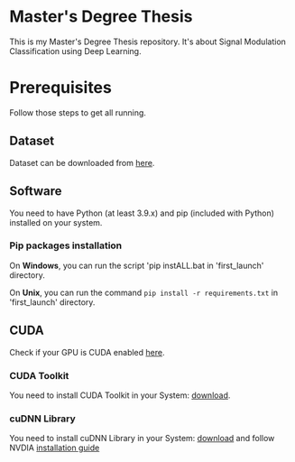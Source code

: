 # Master's Degree Thesis

This is my Master's Degree Thesis repository. It's about Signal Modulation Classification using Deep Learning.

# Prerequisites

Follow those steps to get all running.

## Dataset

Dataset can be downloaded from [here](https://www.deepsig.ai/datasets).

## Software

You need to have Python (at least 3.9.x) and pip (included with Python) installed on your system.

### Pip packages installation

On **Windows**, you can run the script 'pip instALL.bat in 'first_launch' directory.

On **Unix**, you can run the command `pip install -r requirements.txt` in 'first_launch' directory.

## CUDA

Check if your GPU is CUDA enabled [here](https://developer.nvidia.com/cuda-gpus).

### CUDA Toolkit

You need to install CUDA Toolkit in your System: [download](https://developer.nvidia.com/cuda-toolkit).

### cuDNN Library

You need to install cuDNN Library in your System: [download](https://developer.nvidia.com/rdp/cudnn-download) and follow NVDIA [installation guide](https://docs.nvidia.com/deeplearning/cudnn/install-guide/index.html)
